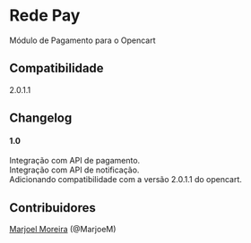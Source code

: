 # Rede Pay
Módulo de Pagamento para o Opencart


## Compatibilidade
2.0.1.1

## Changelog
#### 1.0
  Integração com API de pagamento.<br>
  Integração com API de notificação.<br>
  Adicionando compatibilidade com a versão 2.0.1.1 do opencart.<br>

## Contribuidores
[Marjoel Moreira](https://www.marjoel.com/) (@MarjoeM)